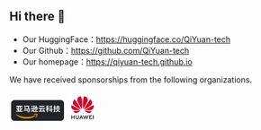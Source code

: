 ## Hi there 👋

<!--

**Here are some ideas to get you started:**

🙋‍♀️ A short introduction - what is your organization all about?
🌈 Contribution guidelines - how can the community get involved?
👩‍💻 Useful resources - where can the community find your docs? Is there anything else the community should know?
🍿 Fun facts - what does your team eat for breakfast?
🧙 Remember, you can do mighty things with the power of [Markdown](https://docs.github.com/github/writing-on-github/getting-started-with-writing-and-formatting-on-github/basic-writing-and-formatting-syntax)
-->

- Our HuggingFace：https://huggingface.co/QiYuan-tech
- Our Github：https://github.com/QiYuan-tech
- Our homepage：https://qiyuan-tech.github.io

<p>We have received sponsorships from the following organizations.</p>
  <a href="https://www.amazonaws.cn/startups/"><img src="https://github.com/QiYuan-tech/.github/blob/main/profile/assets/aws.png" width="100px"></a>
  <a href="https://startup.huaweicloud.com/"><img src="https://github.com/QiYuan-tech/.github/blob/main/profile/assets/hw.png" width="50px"></a>
